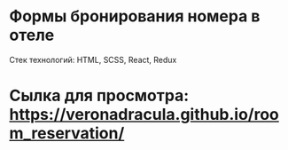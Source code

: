 # Формы бронирования номера в отеле
Стек технологий: HTML, SCSS, React, Redux  

# Сылка для просмотра: https://veronadracula.github.io/room_reservation/

